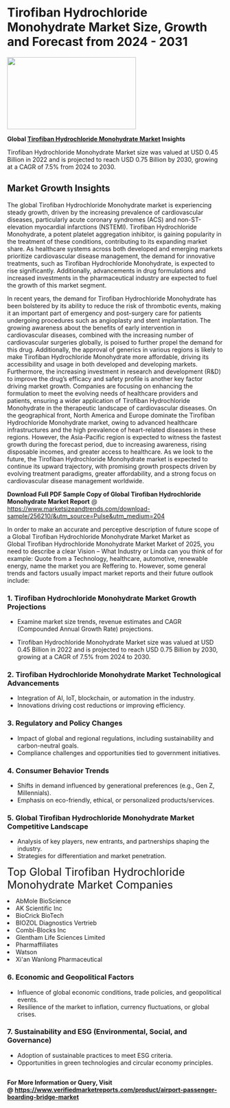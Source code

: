 <H1>Tirofiban Hydrochloride Monohydrate Market Size, Growth and Forecast from 2024 - 2031</H1><img class="aligncenter size-medium wp-image-584254" src="https://thirdeyenews.in/wp-content/uploads/2024/09/Global-Market-Research-300x168.jpeg" alt="" width="300" height="168" /><p><strong>Global&nbsp;<a href="https://www.marketsizeandtrends.com/download-sample/256210/&amp;utm_source=Pulse&amp;utm_medium=204">Tirofiban Hydrochloride Monohydrate Market</a> Insights</strong></p><p>Tirofiban Hydrochloride Monohydrate Market size was valued at USD 0.45 Billion in 2022 and is projected to reach USD 0.75 Billion by 2030, growing at a CAGR of 7.5% from 2024 to 2030.</p><p><h2>Market Growth Insights</h2> <p>The global Tirofiban Hydrochloride Monohydrate market is experiencing steady growth, driven by the increasing prevalence of cardiovascular diseases, particularly acute coronary syndromes (ACS) and non-ST-elevation myocardial infarctions (NSTEMI). Tirofiban Hydrochloride Monohydrate, a potent platelet aggregation inhibitor, is gaining popularity in the treatment of these conditions, contributing to its expanding market share. As healthcare systems across both developed and emerging markets prioritize cardiovascular disease management, the demand for innovative treatments, such as Tirofiban Hydrochloride Monohydrate, is expected to rise significantly. Additionally, advancements in drug formulations and increased investments in the pharmaceutical industry are expected to fuel the growth of this market segment.</p> <p></p> <p>In recent years, the demand for Tirofiban Hydrochloride Monohydrate has been bolstered by its ability to reduce the risk of thrombotic events, making it an important part of emergency and post-surgery care for patients undergoing procedures such as angioplasty and stent implantation. The growing awareness about the benefits of early intervention in cardiovascular diseases, combined with the increasing number of cardiovascular surgeries globally, is poised to further propel the demand for this drug. Additionally, the approval of generics in various regions is likely to make Tirofiban Hydrochloride Monohydrate more affordable, driving its accessibility and usage in both developed and developing markets. Furthermore, the increasing investment in research and development (R&D) to improve the drug’s efficacy and safety profile is another key factor driving market growth. Companies are focusing on enhancing the formulation to meet the evolving needs of healthcare providers and patients, ensuring a wider application of Tirofiban Hydrochloride Monohydrate in the therapeutic landscape of cardiovascular diseases. On the geographical front, North America and Europe dominate the Tirofiban Hydrochloride Monohydrate market, owing to advanced healthcare infrastructures and the high prevalence of heart-related diseases in these regions. However, the Asia-Pacific region is expected to witness the fastest growth during the forecast period, due to increasing awareness, rising disposable incomes, and greater access to healthcare. As we look to the future, the Tirofiban Hydrochloride Monohydrate market is expected to continue its upward trajectory, with promising growth prospects driven by evolving treatment paradigms, greater affordability, and a strong focus on cardiovascular disease management worldwide.</p> <p></p><p><span class=""><strong>Download Full PDF Sample Copy of Global Tirofiban Hydrochloride Monohydrate Market Report</strong> @ <a href="https://www.marketsizeandtrends.com/download-sample/256210/&amp;utm_source=Pulse&amp;utm_medium=204" target="_blank">https://www.marketsizeandtrends.com/download-sample/256210/&amp;utm_source=Pulse&amp;utm_medium=204</a></span></p><p>In order to make an accurate and perceptive description of future scope of a Global&nbsp;Tirofiban Hydrochloride Monohydrate Market Market as Global&nbsp;Tirofiban Hydrochloride Monohydrate Market Market of 2025, you need to describe a clear Vision &ndash; What Industry or Linda can you think of for example: Quote from a Technology, healthcare, automotive, renewable energy, name the market you are Reffering to. However, some general trends and factors usually impact market reports and their future outlook include:</p><h3>1.&nbsp;<strong>Tirofiban Hydrochloride Monohydrate Market Growth Projections</strong></h3><ul><li>Examine market size trends, revenue estimates and CAGR (Compounded Annual Growth Rate) projections.</li><li><p>Tirofiban Hydrochloride Monohydrate Market size was valued at USD 0.45 Billion in 2022 and is projected to reach USD 0.75 Billion by 2030, growing at a CAGR of 7.5% from 2024 to 2030.</p></li></ul><h3>2.&nbsp;<strong>Tirofiban Hydrochloride Monohydrate Market Technological Advancements</strong></h3><ul><li>Integration of AI, IoT, blockchain, or automation in the industry.</li><li>Innovations driving cost reductions or improving efficiency.</li></ul><h3>3.&nbsp;<strong>Regulatory and Policy Changes</strong></h3><ul><li>Impact of global and regional regulations, including sustainability and carbon-neutral goals.</li><li>Compliance challenges and opportunities tied to government initiatives.</li></ul><h3>4.&nbsp;<strong>Consumer Behavior Trends</strong></h3><ul><li>Shifts in demand influenced by generational preferences (e.g., Gen Z, Millennials).</li><li>Emphasis on eco-friendly, ethical, or personalized products/services.</li></ul><h3>5.&nbsp;<strong>Global Tirofiban Hydrochloride Monohydrate Market Competitive Landscape</strong></h3><ul><li>Analysis of key players, new entrants, and partnerships shaping the industry.</li><li>Strategies for differentiation and market penetration.</li></ul><p data-pm-slice="1 1 []"><span style="color: inherit; font-family: inherit; font-size: 25px;">Top Global Tirofiban Hydrochloride Monohydrate Market Companies</span></p><div class="" data-test-id=""><p><li>AbMole BioScience</li><li> AK Scientific Inc</li><li> BioCrick BioTech</li><li> BIOZOL Diagnostics Vertrieb</li><li> Combi-Blocks Inc</li><li> Glentham Life Sciences Limited</li><li> Pharmaffiliates</li><li> Watson</li><li> Xi'an Wanlong Pharmaceutical</li></p></div><h3>6.&nbsp;<strong>Economic and Geopolitical Factors</strong></h3><ul><li>Influence of global economic conditions, trade policies, and geopolitical events.</li><li>Resilience of the market to inflation, currency fluctuations, or global crises.</li></ul><h3>7.&nbsp;<strong>Sustainability and ESG (Environmental, Social, and Governance)</strong></h3><ul><li>Adoption of sustainable practices to meet ESG criteria.</li><li>Opportunities in green technologies and circular economy principles.</li></ul><h2><strong style="font-size: 14px;">For More Information or Query, Visit @&nbsp;</strong><a style="background-color: #ffffff; font-size: 14px;" href="https://www.marketsizeandtrends.com/report/tirofiban-hydrochloride-monohydrate-market/" target="_blank">https://www.verifiedmarketreports.com/product/airport-passenger-boarding-bridge-market</a></h2>
